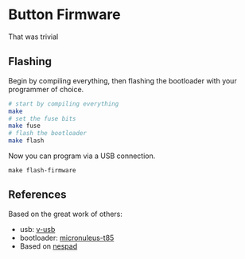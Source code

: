 # Button Firmware

That was trivial

## Flashing

Begin by compiling everything, then flashing the bootloader with your
programmer of choice.

```bash
# start by compiling everything
make
# set the fuse bits
make fuse
# flash the bootloader
make flash
```

Now you can program via a USB connection.

```
make flash-firmware
```

## References

Based on the great work of others:
 - usb: [v-usb](http://www.obdev.at/products/vusb/index.html)
 - bootloader: [micronuleus-t85](https://github.com/Bluebie/micronucleus-t85)
 - Based on [nespad](https://github.com/jbowes/nespad)
